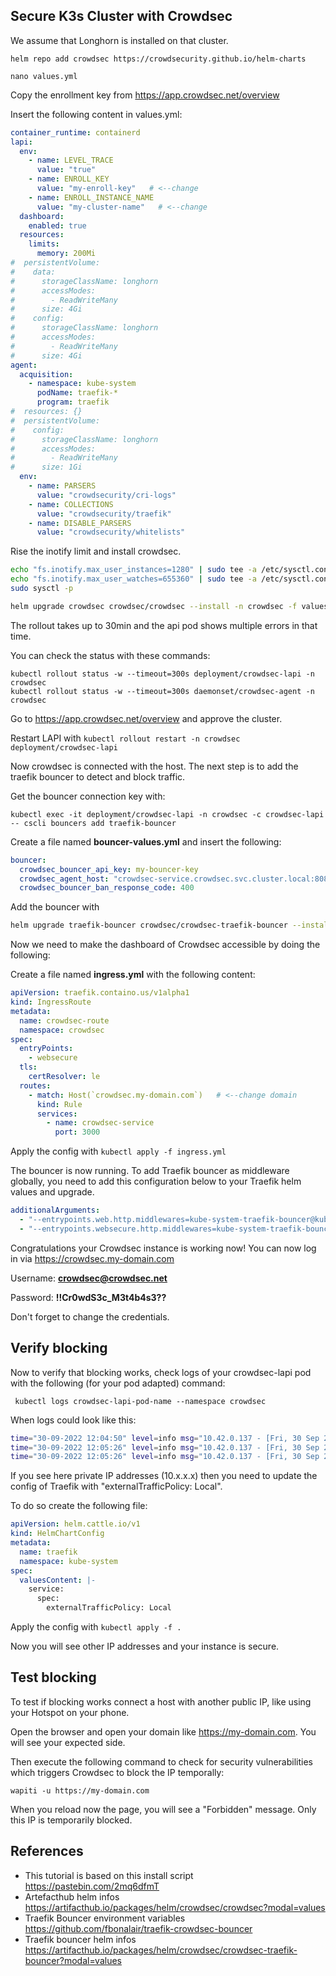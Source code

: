 
## Secure K3s Cluster with Crowdsec
We assume that Longhorn is installed on that cluster.

```
helm repo add crowdsec https://crowdsecurity.github.io/helm-charts

nano values.yml
```

Copy the enrollment key from https://app.crowdsec.net/overview

Insert the following content in values.yml:

```yaml
container_runtime: containerd
lapi:
  env:
    - name: LEVEL_TRACE
      value: "true"
    - name: ENROLL_KEY
      value: "my-enroll-key"   # <--change
    - name: ENROLL_INSTANCE_NAME
      value: "my-cluster-name"   # <--change
  dashboard:
    enabled: true
  resources:
    limits:
      memory: 200Mi
#  persistentVolume:
#    data:
#      storageClassName: longhorn
#      accessModes:
#        - ReadWriteMany
#      size: 4Gi
#    config:
#      storageClassName: longhorn
#      accessModes:
#        - ReadWriteMany
#      size: 4Gi
agent:
  acquisition:
    - namespace: kube-system
      podName: traefik-*
      program: traefik
#  resources: {}
#  persistentVolume:
#    config:
#      storageClassName: longhorn
#      accessModes:
#        - ReadWriteMany
#      size: 1Gi
  env:
    - name: PARSERS
      value: "crowdsecurity/cri-logs"
    - name: COLLECTIONS
      value: "crowdsecurity/traefik"
    - name: DISABLE_PARSERS
      value: "crowdsecurity/whitelists"
```

Rise the inotify limit and install crowdsec.
```bash
echo "fs.inotify.max_user_instances=1280" | sudo tee -a /etc/sysctl.conf
echo "fs.inotify.max_user_watches=655360" | sudo tee -a /etc/sysctl.conf
sudo sysctl -p

helm upgrade crowdsec crowdsec/crowdsec --install -n crowdsec -f values.yml --create-namespace
```

The rollout takes up to 30min and the api pod shows multiple errors in that time.

You can check the status with these commands:
```
kubectl rollout status -w --timeout=300s deployment/crowdsec-lapi -n crowdsec
kubectl rollout status -w --timeout=300s daemonset/crowdsec-agent -n crowdsec
```

Go to https://app.crowdsec.net/overview and approve the cluster.

Restart LAPI with ```kubectl rollout restart -n crowdsec deployment/crowdsec-lapi```

Now crowdsec is connected with the host. The next step is to add the traefik bouncer to detect and block traffic.

Get the bouncer connection key with:
```
kubectl exec -it deployment/crowdsec-lapi -n crowdsec -c crowdsec-lapi -- cscli bouncers add traefik-bouncer
```


Create a file named **bouncer-values.yml** and insert the following:
```yaml
bouncer:
  crowdsec_bouncer_api_key: my-bouncer-key
  crowdsec_agent_host: "crowdsec-service.crowdsec.svc.cluster.local:8080"
  crowdsec_bouncer_ban_response_code: 400
```

Add the bouncer with

```bash
helm upgrade traefik-bouncer crowdsec/crowdsec-traefik-bouncer --install -n kube-system -f bouncer-values.yml
```

Now we need to make the dashboard of Crowdsec accessible by doing the following:

Create a file named **ingress.yml** with the following content:

```yaml
apiVersion: traefik.containo.us/v1alpha1
kind: IngressRoute
metadata:
  name: crowdsec-route
  namespace: crowdsec
spec:
  entryPoints:
    - websecure
  tls:
    certResolver: le
  routes:
    - match: Host(`crowdsec.my-domain.com`)   # <--change domain
      kind: Rule
      services:
        - name: crowdsec-service
          port: 3000
```

Apply the config with ```kubectl apply -f ingress.yml```


The bouncer is now running. To add Traefik bouncer as middleware globally, you need to add this configuration below to your Traefik helm values and upgrade.

```yaml
additionalArguments:
  - "--entrypoints.web.http.middlewares=kube-system-traefik-bouncer@kubernetescrd"
  - "--entrypoints.websecure.http.middlewares=kube-system-traefik-bouncer@kubernetescrd"
```



Congratulations your Crowdsec instance is working now!
You can now log in via https://crowdsec.my-domain.com

Username: **crowdsec@crowdsec.net**

Password: **!!Cr0wdS3c_M3t4b4s3??**

Don't forget to change the credentials.

## Verify blocking

Now to verify that blocking works, check logs of your crowdsec-lapi pod with the following (for your pod adapted) command:

```
 kubectl logs crowdsec-lapi-pod-name --namespace crowdsec
```
When logs could look like this:


```bash
time="30-09-2022 12:04:50" level=info msg="10.42.0.137 - [Fri, 30 Sep 2022 12:04:50 UTC] \"GET /v1/decisions?type=ban&ip=10.42.0.1 HTTP/1.1 200 122.06386ms \"Go-http-client/1.1\" \""
time="30-09-2022 12:05:26" level=info msg="10.42.0.137 - [Fri, 30 Sep 2022 12:05:26 UTC] \"GET /v1/decisions?type=ban&ip=10.42.0.1 HTTP/1.1 200 98.097303ms \"Go-http-client/1.1\" \""
time="30-09-2022 12:05:26" level=info msg="10.42.0.137 - [Fri, 30 Sep 2022 12:05:26 UTC] \"GET /v1/decisions?type=ban&ip=10.42.0.1 HTTP/1.1 200 68.349596ms \"Go-http-client/1.1\" \""
```
If you see here private IP addresses (10.x.x.x) then you need to update the config of Traefik with "externalTrafficPolicy: Local".

To do so create the following file:

```yaml
apiVersion: helm.cattle.io/v1
kind: HelmChartConfig
metadata:
  name: traefik
  namespace: kube-system
spec:
  valuesContent: |-
    service:
      spec:
        externalTrafficPolicy: Local

```

Apply the config with ```kubectl apply -f .```

Now you will see other IP addresses and your instance is secure.

## Test blocking
To test if blocking works connect a host with another public IP, like using your Hotspot on your phone.

Open the browser and open your domain like https://my-domain.com. You will see your expected side.

Then execute the following command to check for security vulnerabilities which triggers Crowdsec to block the IP temporally:
```
wapiti -u https://my-domain.com
```

When you reload now the page, you will see a "Forbidden" message. Only this IP is temporarily blocked.

## References
* This tutorial is based on this install script https://pastebin.com/2mq6dfmT
* Artefacthub helm infos https://artifacthub.io/packages/helm/crowdsec/crowdsec?modal=values
* Traefik Bouncer environment variables https://github.com/fbonalair/traefik-crowdsec-bouncer
* Traefik bouncer helm infos https://artifacthub.io/packages/helm/crowdsec/crowdsec-traefik-bouncer?modal=values
